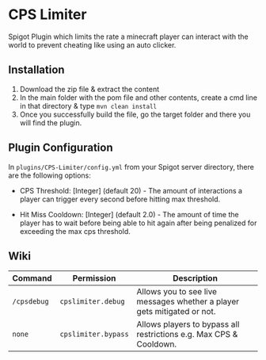 # CPS Limiter

Spigot Plugin which limits the rate a minecraft player can interact with the world to prevent cheating like using an auto clicker.

## Installation

1) Download the zip file & extract the content
2) In the main folder with the pom file and other contents, create a cmd line in that directory & type `mvn clean install`
3) Once you successfully build the file, go the target folder and there you will find the plugin.

## Plugin Configuration

In `plugins/CPS-Limiter/config.yml` from your Spigot server directory, there are the following options:

- CPS Threshold: [Integer] (default 20) - The amount of interactions a player can trigger every second before hitting max threshold.

- Hit Miss Cooldown: [Integer] (default 2.0) - The amount of time the player has to wait before being able to hit again after being penalized for exceeding the max cps threshold.

## Wiki

| Command     | Permission          | Description                                                             |
|-------------|---------------------|-------------------------------------------------------------------------|
| `/cpsdebug` | `cpslimiter.debug`  | Allows you to see live messages whether a player gets mitigated or not. |
| `none`      | `cpslimiter.bypass` | Allows players to bypass all restrictions e.g. Max CPS & Cooldown.      |
